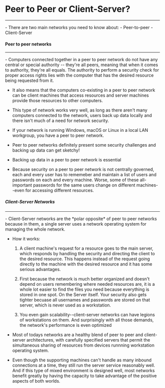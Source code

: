 # Peer to Peer or Client-Server?
<hr>
- There are two main networks you need to know about:
	- Peer-to-peer
	- Client-Server

#### Peer to peer networks
<hr>
- Computers connected together in a peer to peer network do not have any central or special authority -- they're all peers, meaning that when it comes to authority, they're all equals. The authority to perform a security check for proper access rights lies with the computer that has the desired resource being requested from it.

- It also means that the computers co-existing in a peer to peer network can be client machines that access resources and server machines provide those resources to other computers.

- This type of network works very well, as long as there aren't many computers connected to the network, users back up data locally and there isn't much of a need for network security.

- If your network is running Windows, macOS or Linux in a local LAN workgroup, you have a peer to peer network.

- Peer to peer networks definitely present some security challenges and backing up data can get sketchy!

- Backing up data in a peer to peer network is essential

- Because security on a peer to peer network is not centrally governed, each and every user has to rememeber and maintain a list of users and passwords on each and every machine. Worse, some of these all-important passwords for the same users change on different machines--even for accessing different resources.

##### Client-Server Networks
<hr>
- Client-Server networks are the *polar opposite* of peer to peer networks because in them, a single server uses a network operating system for managing the whole network.

- How it works:
	1. A client machine's request for a resource goes to the main server, which responds by handling the security and directing the client to the desired resource. This happens instead of the request going directly to the machine with the desired resource and it has some serious advantages.

	2. First because the network is much better organized and doesn't depend on users remembering where needed resources are, it is a whole lot easier to find the files you need because everything is stored in one spot. On the Server itself. Your security also gets tighter becuase all usernames and passwords are stored on that server, which is never used as a workstation.
	
	3. You even gain scalability--client-server networks can have legions of workstations on them. And surprisingly with all those demands, the network's performance is even optimized

- Most of todays networks are a healthy blend of peer to peer and client-server architectures, with carefully specified servers that permit the simultaneous sharing of resources from devices runnning workstation operating system.
- Even though the supporting machines can't handle as many inbound connections at a time, they still run the server service reasonably well. And if this type of mixed environment is designed well, most networks benefit greatly by having the capacity to take advantage of the positive aspects of both worlds.